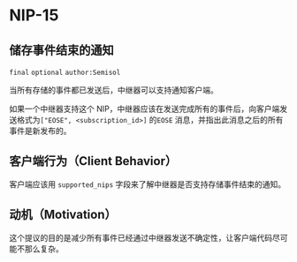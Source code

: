 # NIP-15

## 储存事件结束的通知

`final` `optional` `author:Semisol`

当所有存储的事件都已发送后，中继器可以支持通知客户端。

如果一个中继器支持这个 NIP，中继器应该在发送完成所有的事件后，向客户端发送格式为`["EOSE", <subscription_id>]` 的`EOSE` 消息，并指出此消息之后的所有事件是新发布的。

## 客户端行为（Client Behavior）

客户端应该用 `supported_nips` 字段来了解中继器是否支持存储事件结束的通知。

## 动机（Motivation）

这个提议的目的是减少所有事件已经通过中继器发送不确定性，让客户端代码尽可能不那么复杂。

